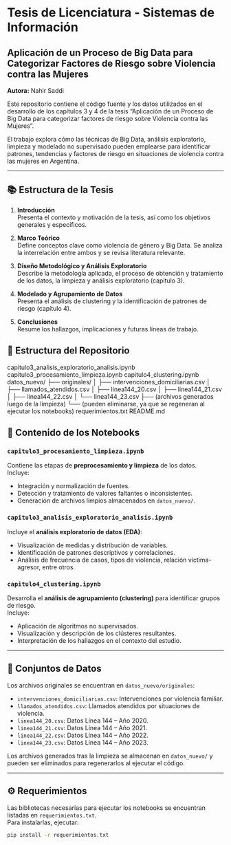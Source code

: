 # Tesis de Licenciatura - Sistemas de Información  
## Aplicación de un Proceso de Big Data para Categorizar Factores de Riesgo sobre Violencia contra las Mujeres  
**Autora:** Nahir Saddi  

Este repositorio contiene el código fuente y los datos utilizados en el desarrollo de los capítulos 3 y 4 de la tesis “Aplicación de un Proceso de Big Data para categorizar factores de riesgo sobre Violencia contra las Mujeres”.

El trabajo explora cómo las técnicas de Big Data, análisis exploratorio, limpieza y modelado no supervisado pueden emplearse para identificar patrones, tendencias y factores de riesgo en situaciones de violencia contra las mujeres en Argentina.

---

## 📚 Estructura de la Tesis

1. **Introducción**  
   Presenta el contexto y motivación de la tesis, así como los objetivos generales y específicos.

2. **Marco Teórico**  
   Define conceptos clave como violencia de género y Big Data. Se analiza la interrelación entre ambos y se revisa literatura relevante.

3. **Diseño Metodológico y Análisis Exploratorio**  
   Describe la metodología aplicada, el proceso de obtención y tratamiento de los datos, la limpieza y análisis exploratorio (capítulo 3).

4. **Modelado y Agrupamiento de Datos**  
   Presenta el análisis de clustering y la identificación de patrones de riesgo (capítulo 4).
5. **Conclusiones**  
   Resume los hallazgos, implicaciones y futuras líneas de trabajo.

## 📂 Estructura del Repositorio

capitulo3_analisis_exploratorio_analisis.ipynb
capitulo3_procesamiento_limpieza.ipynb
capitulo4_clustering.ipynb
datos_nuevo/
├── originales/
│ ├── intervenciones_domiciliarias.csv
│ ├── llamados_atendidos.csv
│ ├── linea144_20.csv
│ ├── linea144_21.csv
│ ├── linea144_22.csv
│ └── linea144_23.csv
├── (archivos generados luego de la limpieza)
└── (pueden eliminarse, ya que se regeneran al ejecutar los notebooks)
requerimientos.txt
README.md

## 🧠 Contenido de los Notebooks

### `capitulo3_procesamiento_limpieza.ipynb`
Contiene las etapas de **preprocesamiento y limpieza** de los datos.  
Incluye:
- Integración y normalización de fuentes.  
- Detección y tratamiento de valores faltantes o inconsistentes.  
- Generación de archivos limpios almacenados en `datos_nuevo/`.

### `capitulo3_analisis_exploratorio_analisis.ipynb`
Incluye el **análisis exploratorio de datos (EDA)**:  
- Visualización de medidas y distribución de variables.  
- Identificación de patrones descriptivos y correlaciones.  
- Análisis de frecuencia de casos, tipos de violencia, relación víctima-agresor, entre otros.

### `capitulo4_clustering.ipynb`
Desarrolla el **análisis de agrupamiento (clustering)** para identificar grupos de riesgo.  
Incluye:
- Aplicación de algoritmos no supervisados.  
- Visualización y descripción de los clústeres resultantes.  
- Interpretación de los hallazgos en el contexto del estudio.

---

## 💾 Conjuntos de Datos

Los archivos originales se encuentran en `datos_nuevo/originales`:

- `intervenciones_domiciliarias.csv`: Intervenciones por violencia familiar.  
- `llamados_atendidos.csv`: Llamados atendidos por situaciones de violencia.  
- `linea144_20.csv`: Datos Línea 144 – Año 2020.  
- `linea144_21.csv`: Datos Línea 144 – Año 2021.  
- `linea144_22.csv`: Datos Línea 144 – Año 2022.  
- `linea144_23.csv`: Datos Línea 144 – Año 2023.  

Los archivos generados tras la limpieza se almacenan en `datos_nuevo/` y pueden ser eliminados para regenerarlos al ejecutar el código.

---

## ⚙️ Requerimientos

Las bibliotecas necesarias para ejecutar los notebooks se encuentran listadas en `requerimientos.txt`.  
Para instalarlas, ejecutar:

```bash
pip install -r requerimientos.txt






